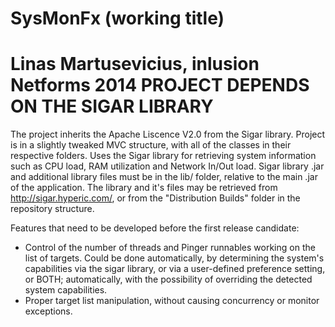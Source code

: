 SysMonFx (working title)
========================
Linas Martusevicius, inlusion Netforms 2014
PROJECT DEPENDS ON THE SIGAR LIBRARY
============================================

The project inherits the Apache Liscence V2.0 from the Sigar library. Project is in a slightly tweaked MVC structure, with all of the classes in their respective folders. Uses the Sigar library for retrieving system information such as CPU load, RAM utilization and Network In/Out load. Sigar library .jar and additional library files must be in the lib/ folder, relative to the main .jar of the application. The library and it's files may be retrieved from 
http://sigar.hyperic.com/, or from the "Distribution Builds" folder in the repository structure.

Features that need to be developed before the first release candidate:

  - Control of the number of threads and Pinger runnables working on the list of targets. Could be done automatically, by determining the system's capabilities via the sigar library, or via a user-defined preference setting, or BOTH; automatically, with the possibility of overriding the detected system capabilities.
  - Proper target list manipulation, without causing concurrency or monitor exceptions.
